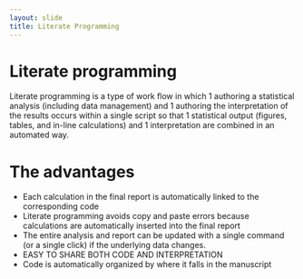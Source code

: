 ```yaml
---
layout: slide
title: Literate Programming
---
```


# Literate programming

Literate programming is a type of work flow in which
1 authoring a statistical analysis (including data management) and
1 authoring the interpretation of the results
occurs within a single script so that
1 statistical output (figures, tables, and in-line calculations) and
1 interpretation
are combined in an automated way.

# The advantages
* Each calculation in the final report is automatically linked to the corresponding code
* Literate programming avoids copy and paste errors because calculations are automatically inserted into the final report
* The entire analysis and report can be updated with a single command (or a single click) if the underlying data changes.
* EASY TO SHARE BOTH CODE AND INTERPRETATION
* Code is automatically organized by where it falls in the manuscript
